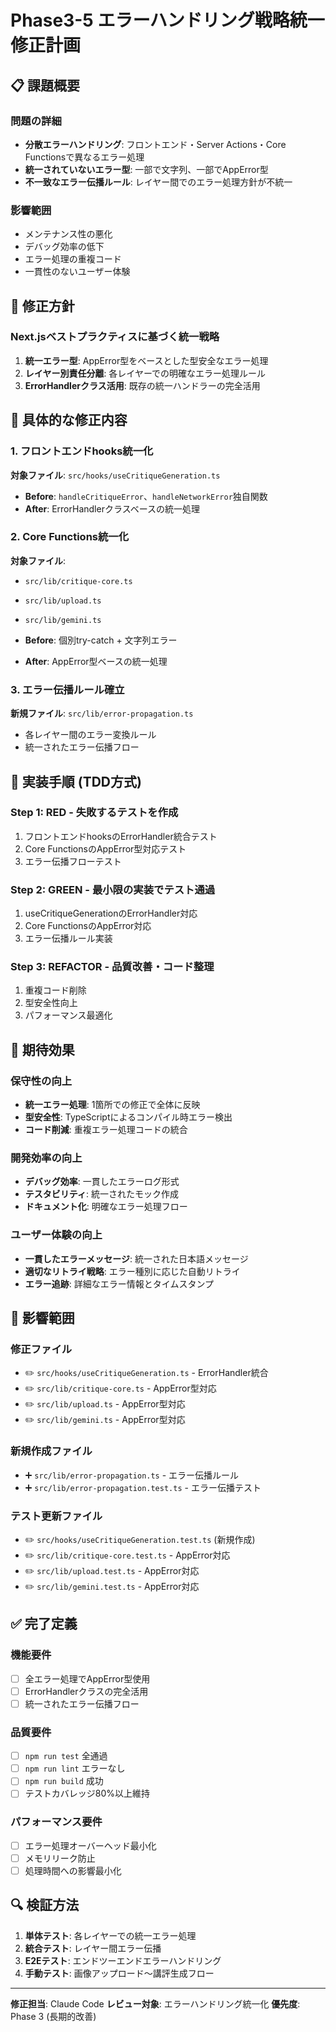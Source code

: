 # Phase3-5 エラーハンドリング戦略統一 修正計画

## 📋 課題概要

### 問題の詳細

- **分散エラーハンドリング**: フロントエンド・Server Actions・Core Functionsで異なるエラー処理
- **統一されていないエラー型**: 一部で文字列、一部でAppError型
- **不一致なエラー伝播ルール**: レイヤー間でのエラー処理方針が不統一

### 影響範囲

- メンテナンス性の悪化
- デバッグ効率の低下
- エラー処理の重複コード
- 一貫性のないユーザー体験

## 🎯 修正方針

### Next.jsベストプラクティスに基づく統一戦略

1. **統一エラー型**: AppError型をベースとした型安全なエラー処理
2. **レイヤー別責任分離**: 各レイヤーでの明確なエラー処理ルール
3. **ErrorHandlerクラス活用**: 既存の統一ハンドラーの完全活用

## 🔧 具体的な修正内容

### 1. フロントエンドhooks統一化

**対象ファイル**: `src/hooks/useCritiqueGeneration.ts`

- **Before**: `handleCritiqueError`、`handleNetworkError`独自関数
- **After**: ErrorHandlerクラスベースの統一処理

### 2. Core Functions統一化

**対象ファイル**:

- `src/lib/critique-core.ts`
- `src/lib/upload.ts`
- `src/lib/gemini.ts`

- **Before**: 個別try-catch + 文字列エラー
- **After**: AppError型ベースの統一処理

### 3. エラー伝播ルール確立

**新規ファイル**: `src/lib/error-propagation.ts`

- 各レイヤー間のエラー変換ルール
- 統一されたエラー伝播フロー

## 📝 実装手順 (TDD方式)

### Step 1: RED - 失敗するテストを作成

1. フロントエンドhooksのErrorHandler統合テスト
2. Core FunctionsのAppError型対応テスト
3. エラー伝播フローテスト

### Step 2: GREEN - 最小限の実装でテスト通過

1. useCritiqueGenerationのErrorHandler対応
2. Core FunctionsのAppError対応
3. エラー伝播ルール実装

### Step 3: REFACTOR - 品質改善・コード整理

1. 重複コード削除
2. 型安全性向上
3. パフォーマンス最適化

## 🎉 期待効果

### 保守性の向上

- **統一エラー処理**: 1箇所での修正で全体に反映
- **型安全性**: TypeScriptによるコンパイル時エラー検出
- **コード削減**: 重複エラー処理コードの統合

### 開発効率の向上

- **デバッグ効率**: 一貫したエラーログ形式
- **テスタビリティ**: 統一されたモック作成
- **ドキュメント化**: 明確なエラー処理フロー

### ユーザー体験の向上

- **一貫したエラーメッセージ**: 統一された日本語メッセージ
- **適切なリトライ戦略**: エラー種別に応じた自動リトライ
- **エラー追跡**: 詳細なエラー情報とタイムスタンプ

## 📂 影響範囲

### 修正ファイル

- ✏️ `src/hooks/useCritiqueGeneration.ts` - ErrorHandler統合
- ✏️ `src/lib/critique-core.ts` - AppError型対応
- ✏️ `src/lib/upload.ts` - AppError型対応
- ✏️ `src/lib/gemini.ts` - AppError型対応

### 新規作成ファイル

- ➕ `src/lib/error-propagation.ts` - エラー伝播ルール
- ➕ `src/lib/error-propagation.test.ts` - エラー伝播テスト

### テスト更新ファイル

- ✏️ `src/hooks/useCritiqueGeneration.test.ts` (新規作成)
- ✏️ `src/lib/critique-core.test.ts` - AppError対応
- ✏️ `src/lib/upload.test.ts` - AppError対応
- ✏️ `src/lib/gemini.test.ts` - AppError対応

## ✅ 完了定義

### 機能要件

- [ ] 全エラー処理でAppError型使用
- [ ] ErrorHandlerクラスの完全活用
- [ ] 統一されたエラー伝播フロー

### 品質要件

- [ ] `npm run test` 全通過
- [ ] `npm run lint` エラーなし
- [ ] `npm run build` 成功
- [ ] テストカバレッジ80%以上維持

### パフォーマンス要件

- [ ] エラー処理オーバーヘッド最小化
- [ ] メモリリーク防止
- [ ] 処理時間への影響最小化

## 🔍 検証方法

1. **単体テスト**: 各レイヤーでの統一エラー処理
2. **統合テスト**: レイヤー間エラー伝播
3. **E2Eテスト**: エンドツーエンドエラーハンドリング
4. **手動テスト**: 画像アップロード〜講評生成フロー

---

**修正担当**: Claude Code
**レビュー対象**: エラーハンドリング統一化
**優先度**: Phase 3 (長期的改善)
